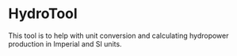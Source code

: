 # HydroTool
This tool is to help with unit conversion and calculating hydropower production in Imperial and SI units.
